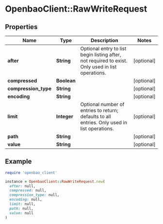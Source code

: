 # OpenbaoClient::RawWriteRequest

## Properties

| Name | Type | Description | Notes |
| ---- | ---- | ----------- | ----- |
| **after** | **String** | Optional entry to list begin listing after, not required to exist. Only used in list operations. | [optional] |
| **compressed** | **Boolean** |  | [optional] |
| **compression_type** | **String** |  | [optional] |
| **encoding** | **String** |  | [optional] |
| **limit** | **Integer** | Optional number of entries to return; defaults to all entries. Only used in list operations. | [optional] |
| **path** | **String** |  | [optional] |
| **value** | **String** |  | [optional] |

## Example

```ruby
require 'openbao_client'

instance = OpenbaoClient::RawWriteRequest.new(
  after: null,
  compressed: null,
  compression_type: null,
  encoding: null,
  limit: null,
  path: null,
  value: null
)
```

